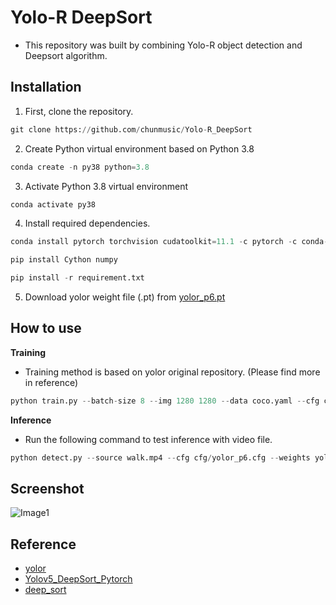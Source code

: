 # Yolo-R DeepSort

- This repository was built by combining Yolo-R object detection and Deepsort algorithm.

## Installation
1. First, clone the repository.
```python
git clone https://github.com/chunmusic/Yolo-R_DeepSort
```

2. Create Python virtual environment based on Python 3.8
```python
conda create -n py38 python=3.8
```
3. Activate Python 3.8 virtual environment
```python
conda activate py38
```
4. Install required dependencies. 
```python
conda install pytorch torchvision cudatoolkit=11.1 -c pytorch -c conda-forge

pip install Cython numpy

pip install -r requirement.txt
```
5. Download yolor weight file (.pt) from [yolor_p6.pt](https://drive.google.com/file/d/1Tdn3yqpZ79X7R1Ql0zNlNScB1Dv9Fp76/view?usp=sharing)



## How to use

**Training**
* Training method is based on yolor original repository. (Please find more in reference)
```python
python train.py --batch-size 8 --img 1280 1280 --data coco.yaml --cfg cfg/yolor_p6.cfg --weights '' --device 0 --name yolor_p6 --hyp hyp.scratch.1280.yaml --epochs 300

```

**Inference**
* Run the following command to test inference with video file.

```python
python detect.py --source walk.mp4 --cfg cfg/yolor_p6.cfg --weights yolor_p6.pt --conf-thres 0.25 --img-size 1280 --device 0 --view-img
```

## Screenshot

![Image1](https://raw.githubusercontent.com/chunmusic/Yolo-R_DeepSort/master/screenshot.gif)

## Reference

* [yolor](https://github.com/WongKinYiu/yolor)  
* [Yolov5_DeepSort_Pytorch](https://github.com/mikel-brostrom/Yolov5_DeepSort_Pytorch)   
* [deep_sort](https://github.com/nwojke/deep_sort)   
